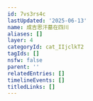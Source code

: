 ```yaml
---
id: 7vs3rs4c
lastUpdated: '2025-06-13'
name: 成吉思汗墓在四川
aliases: []
layer: 4
categoryId: cat_IIjclkT2
tagIds: []
nsfw: false
parent: ''
relatedEntries: []
timelineEvents: []
titledLinks: []
---
```


